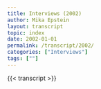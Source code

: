 ```yaml
---
title: Interviews (2002)
author: Mika Epstein
layout: transcript
topic: index
date: 2002-01-01
permalink: /transcript/2002/
categories: ["Interviews"]
tags: [""]
---
```


{{< transcript >}}